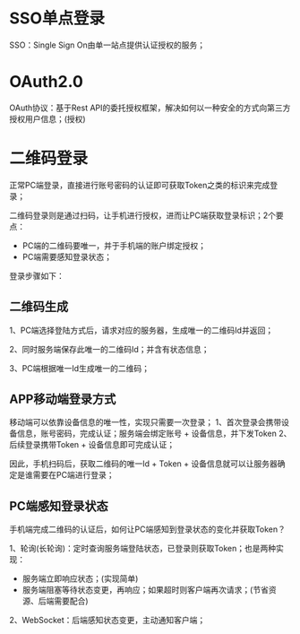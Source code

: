 
# SSO单点登录
SSO：Single Sign On由单一站点提供认证授权的服务；

# OAuth2.0

OAuth协议：基于Rest API的委托授权框架，解决如何以一种安全的方式向第三方授权用户信息；(授权)


# 二维码登录
正常PC端登录，直接进行账号密码的认证即可获取Token之类的标识来完成登录；

二维码登录则是通过扫码，让手机进行授权，进而让PC端获取登录标识；2个要点：
- PC端的二维码要唯一，并于手机端的账户绑定授权；
- PC端需要感知登录状态；

登录步骤如下：

## 二维码生成
1、PC端选择登陆方式后，请求对应的服务器，生成唯一的二维码Id并返回；

2、同时服务端保存此唯一的二维码Id；并含有状态信息；

3、PC端根据唯一Id生成唯一的二维码；


## APP移动端登录方式
移动端可以依靠设备信息的唯一性，实现只需要一次登录；
1、首次登录会携带设备信息，账号密码，完成认证；服务端会绑定账号 + 设备信息，并下发Token
2、后续登录携带Token + 设备信息即可完成认证；

因此，手机扫码后，获取二维码的唯一Id + Token + 设备信息就可以让服务器确定是谁需要在PC端进行登录；

## PC端感知登录状态
手机端完成二维码的认证后，如何让PC端感知到登录状态的变化并获取Token？

1、轮询(长轮询)：定时查询服务端登陆状态，已登录则获取Token；也是两种实现：
- 服务端立即响应状态；(实现简单)
- 服务端阻塞等待状态变更，再响应；如果超时则客户端再次请求；(节省资源、后端需要配合)

2、WebSocket：后端感知状态变更，主动通知客户端；

